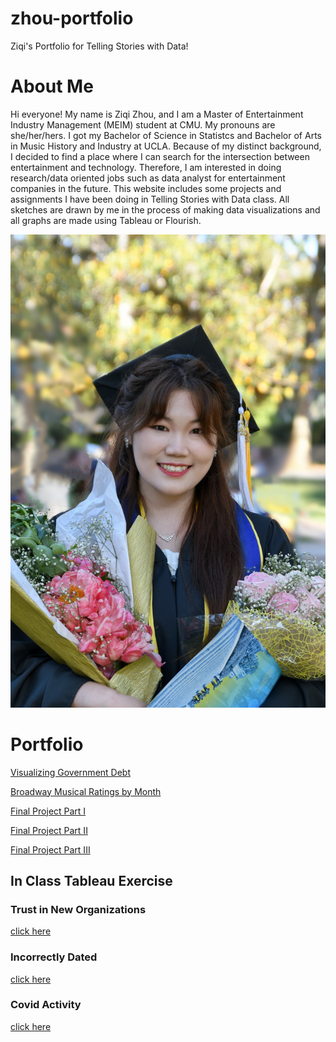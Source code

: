 # zhou-portfolio
Ziqi's Portfolio for Telling Stories with Data!

# About Me

Hi everyone! My name is Ziqi Zhou, and I am a Master of Entertainment Industry Management (MEIM) student at CMU. My pronouns are she/her/hers. I got my Bachelor of Science in Statistcs and Bachelor of Arts in Music History and Industry at UCLA. Because of my distinct background, I decided to find a place where I can search for the intersection between entertainment and technology. Therefore, I am interested in doing research/data oriented jobs such as data analyst for entertainment companies in the future. This website includes some projects and assignments I have been doing in Telling Stories with Data class. All sketches are drawn by me in the process of making data visualizations and all graphs are made using Tableau or Flourish. 

![my picture](IMG_3443.JPG)


# Portfolio
[Visualizing Government Debt](https://ziqi0921.github.io/zhou-portfolio/VisualizingGovDebt)

[Broadway Musical Ratings by Month](https://ziqi0921.github.io/zhou-portfolio/broadway-ratings)

[Final Project Part I](https://ziqi0921.github.io/zhou-portfolio/part1)

[Final Project Part II](https://ziqi0921.github.io/zhou-portfolio/part2)

[Final Project Part III](https://ziqi0921.github.io/zhou-portfolio/part3)

## In Class Tableau Exercise

### Trust in New Organizations

[click here](https://ziqi0921.github.io/zhou-portfolio/inclass1)

### Incorrectly Dated

[click here](https://ziqi0921.github.io/zhou-portfolio/inclass2)

### Covid Activity

[click here](https://ziqi0921.github.io/zhou-portfolio/inclass3)

 
